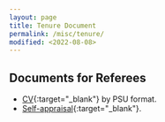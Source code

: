 ```yaml
---
layout: page
title: Tenure Document
permalink: /misc/tenure/
modified: <2022-08-08>
---
```


## Documents for Referees

*  [CV]({{base}}/files/docs/Fang_Song_Tenure_Docs_for_Referees/cv_Song.pdf){:target="_blank"}
   by PSU format.
*  [Self-appraisal]({{base}}/files/docs/Fang_Song_Tenure_Docs_for_Referees/self_appraisal_Song.pdf){:target="_blank"}. 
